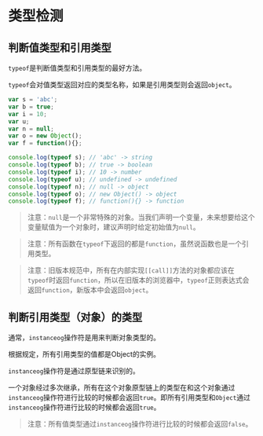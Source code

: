 # 类型检测

## 判断值类型和引用类型

`typeof`是判断值类型和引用类型的最好方法。

`typeof`会对值类型返回对应的类型名称，如果是引用类型则会返回`object`。

```javascript
var s = 'abc';
var b = true;
var i = 10;
var u;
var n = null;
var o = new Object();
var f = function(){};

console.log(typeof s); // 'abc' -> string
console.log(typeof b); // true -> boolean
console.log(typeof i); // 10 -> number
console.log(typeof u); // undefined -> undefined
console.log(typeof n); // null -> object
console.log(typeof o); // new Object() -> object
console.log(typeof f); // function(){} -> function
```

> 注意：`null`是一个非常特殊的对象。当我们声明一个变量，未来想要给这个变量赋值为一个对象时，建议声明时给定初始值为`null`。

> 注意：所有函数在`typeof`下返回的都是`function`，虽然说函数也是一个引用类型。

> 注意：旧版本规范中，所有在内部实现`[[call]]`方法的对象都应该在`typeof`时返回`function`，所以在旧版本的浏览器中，`typeof`正则表达式会返回`function`，新版本中会返回`object`。

## 判断引用类型（对象）的类型

通常，`instanceog`操作符是用来判断对象类型的。

根据规定，所有引用类型的值都是Object的实例。

`instanceog`操作符是通过原型链来识别的。

一个对象经过多次继承，所有在这个对象原型链上的类型在和这个对象通过`instanceog`操作符进行比较的时候都会返回`true`。即所有引用类型和`Object`通过`instanceog`操作符进行比较的时候都会返回`true`。

> 注意：所有值类型通过`instanceog`操作符进行比较的时候都会返回`false`。